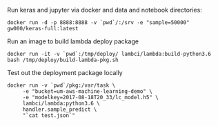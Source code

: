 
Run keras and jupyter via docker and data and notebook directories:
```
docker run -d -p 8888:8888 -v `pwd`/:/srv -e "sample=50000" gw000/keras-full:latest
```

Run an image to build lambda deploy package
```
docker run -it -v `pwd`:/tmp/deploy/ lambci/lambda:build-python3.6 bash /tmp/deploy/build-lambda-pkg.sh
```

Test out the deployment package locally

```
docker run -v `pwd`/pkg:/var/task \
     -e "bucket=um-aws-machine-learning-demo" \
     -e "modelkey=2017-08-18T20_33/lc_model.h5" \
     lambci/lambda:python3.6 \
     handler.sample_predict \
     "`cat test.json`"

```